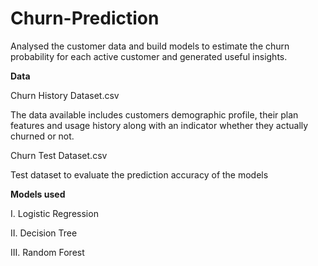 # Churn-Prediction

Analysed the customer data and build models to estimate the churn probability for each active customer and generated useful insights.

**Data**

Churn History Dataset.csv

The data available includes customers demographic profile, their plan features and usage history along with an indicator whether they actually churned or not.

Churn Test Dataset.csv

Test dataset to evaluate the prediction accuracy of the models


**Models used**

I. Logistic Regression

II. Decision Tree 

III. Random Forest

